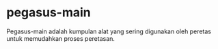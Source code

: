 # pegasus-main
Pegasus-main adalah kumpulan alat yang sering digunakan oleh peretas untuk memudahkan proses peretasan.
